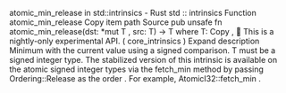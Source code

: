 atomic_min_release in std::intrinsics - Rust
std
::
intrinsics
Function
atomic_min_release
Copy item path
Source
pub unsafe fn atomic_min_release<T>(dst:
*mut T
, src: T) -> T
where
    T:
Copy
,
🔬
This is a nightly-only experimental API. (
core_intrinsics
)
Expand description
Minimum with the current value using a signed comparison.
T
must be a signed integer type.
The stabilized version of this intrinsic is available on the
atomic
signed integer types via the
fetch_min
method by passing
Ordering::Release
as the
order
. For example,
AtomicI32::fetch_min
.
